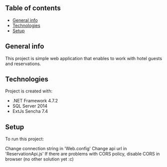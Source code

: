 ## Table of contents
* [General info](#general-info)
* [Technologies](#technologies)
* [Setup](#setup)

## General info
This project is simple web application that enables to work with hotel guests and reservations.
	
## Technologies
Project is created with:
* .NET Framework 4.7.2
* SQL Server 2014
* ExtJs Sencha 7.4
	
## Setup
To run this project:

Change connection string in 'Web.config'
Change api url in 'ReservationApi.js'
If there are problems with CORS policy, disable CORS in browser (no other solution yet :c)

